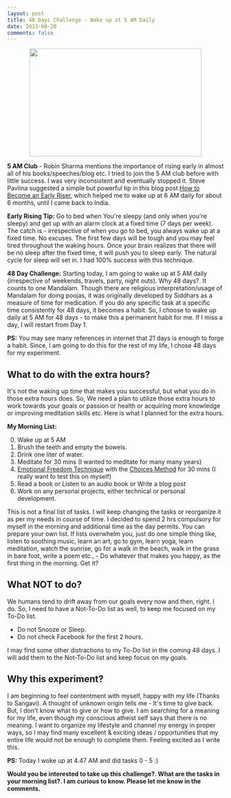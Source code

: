 ```yaml
---
layout: post
title: 48 Days Challenge - Wake up at 5 AM Daily
date: 2013-08-20
comments: false
---
```


<div class="separator" style="clear: both; text-align: center;">
<a href="http://3.bp.blogspot.com/-O30QQ-3VGTE/UhL5z1CjzJI/AAAAAAAAVmo/hjVSy--KYq4/s1600/early_raiser_wakeup_5am.jpg" imageanchor="1" style="margin-left: 1em; margin-right: 1em;"><img border="0" height="250" src="http://3.bp.blogspot.com/-O30QQ-3VGTE/UhL5z1CjzJI/AAAAAAAAVmo/hjVSy--KYq4/s400/early_raiser_wakeup_5am.jpg" width="400" /></a></div>  

**5 AM Club** - Robin Sharma mentions the importance of rising early in almost all of his books/speeches/blog etc. I tried to join the 5 AM club before with little success. I was very inconsistent and eventually stopped it. Steve Pavlina suggested a simple but powerful tip in this blog post [How to Become an Early Riser](http://www.stevepavlina.com/blog/2005/05/how-to-become-an-early-riser/), which helped me to wake up at 6 AM daily for about 6 months, until I came back to India.  
  
**Early Rising Tip:** Go to bed when You're sleepy (and only when you're sleepy) and get up with an alarm clock at a fixed time (7 days per week). The catch is - irrespective of when you go to bed, you always wake up at a fixed time. No excuses. The first few days will be tough and you may feel tired throughout the waking hours. Once your brain realizes that there will be no sleep after the fixed time, it will push you to sleep early. The natural cycle for sleep will set in. I had 100% success with this technique.  
  
**48 Day Challenge:** Starting today, I am going to wake up at 5 AM daily (irrespective of weekends, travels, party, night outs). Why 48 days?. It counts to one Mandalam. Though there are religious interpretation/usage of Mandalam for doing poojas, it was originally developed by Siddhars as a measure of time for medication. If you do any specific task at a specific time consistently for 48 days, it becomes a habit. So, I choose to wake up daily at 5 AM for 48 days - to make this a permanent habit for me. If I miss a day, I will restart from Day 1.  
  
**PS:** You may see many references in internet that 21 days is enough to forge a habit. Since, I am going to do this for the rest of my life, I chose 48 days for my experiment.  
  
## What to do with the extra hours?  

It's not the waking up time that makes you successful, but what you do in those extra hours does. So, We need a plan to utilize those extra hours to work towards your goals or passion or health or acquiring more knowledge or improving meditation skills etc. Here is what I planned for the extra hours.  
  
**My Morning List:**  

0. Wake up at 5 AM  
1. Brush the teeth and empty the bowels.  
2. Drink one liter of water.  
3. Meditate for 30 mins (I wanted to meditate for many many years)  
4. [Emotional Freedom Technique](http://blog.smileprem.com/the-eft-manual-cary-craig-book-review/) with the [Choices Method](http://www.newthoughtfamilies.com/Books/FreeEBooks/TheMagicofChoicesinEFT.pdf) for 30 mins (I really want to test this on myself)  
5. Read a book or Listen to an audio book or Write a blog post  
6. Work on any personal projects, either technical or personal development.  
  
This is not a final list of tasks. I will keep changing the tasks or reorganize it as per my needs in course of time. I decided to spend 2 hrs compulsory for myself in the morning and additional time as the day permits. You can prepare your own list. If lists overwhelm you, just do one simple thing like, listen to soothing music, learn an art, go to gym, learn yoga, learn meditation, watch the sunrise, go for a walk in the beach, walk in the grass in bare foot, write a poem etc., - Do whatever that makes you happy, as the first thing in the morning. Get it?  
  
## What NOT to do?  

We humans tend to drift away from our goals every now and then, right. I do. So, I need to have a Not-To-Do list as well, to keep me focused on my To-Do list.  
  
- Do not Snooze or Sleep.  
- Do not check Facebook for the first 2 hours.  
  
I may find some other distractions to my To-Do list in the coming 48 days. I will add them to the Not-To-Do list and keep focus on my goals.  
  
## Why this experiment?

I am beginning to feel contentment with myself, happy with my life (Thanks to Sangavi). A thought of unknown origin tells me - It's time to give back. But, I don't know what to give or how to give. I am searching for a meaning for my life, even though my conscious atheist self says that there is no meaning. I want to organize my lifestyle and channel my energy in proper ways, so I may find many excellent & exciting ideas / opportunities that my entire life would not be enough to complete them. Feeling excited as I write this.  
  
**PS:** Today I woke up at 4.47 AM and did tasks 0 - 5 :)  
  
**Would you be interested to take up this challenge?. What are the tasks in your morning list?. I am curious to know. Please let me know in the comments.**  

